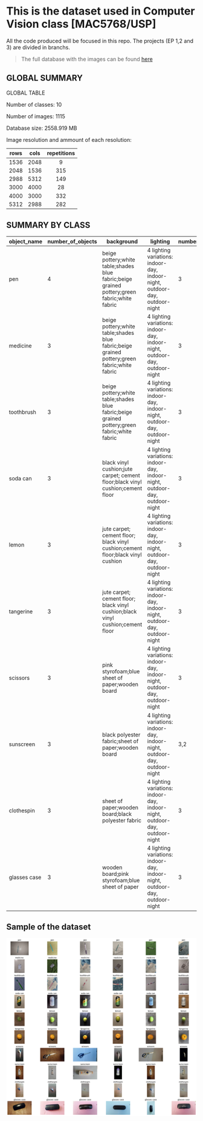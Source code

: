 # This is the dataset used in Computer Vision class [MAC5768/USP]

All the code produced will be focused in this repo. The projects (EP 1,2 and 3) are divided in branchs.

>The full database with the images can be found [here](https://drive.google.com/drive/folders/1GJD9P-zUVVOHRNSenVLbm_XS1joCXYm-?usp=sharing)


## GLOBAL SUMMARY

GLOBAL TABLE

Number of classes: 10

Number of images: 1115

Database size: 2558.919 MB

Image resolution and ammount of each resolution:

|rows | cols  | repetitions|
|:---:|:-----:|:----------:|
|1536 | 2048  |   9        |
|2048 | 1536  | 315        |
|2988 | 5312  | 149        |
|3000 | 4000  |  28        |
|4000 | 3000  | 332        |
|5312 | 2988  | 282        |

## SUMMARY BY CLASS

|object_name|number_of_objects|background|lighting|number_of_repetions|number_of_samples|
|-----------|-----------------|----------|--------|-------------------|-----------------|
|pen|4|beige pottery;white table;shades blue fabric;beige grained pottery;green fabric;white fabric|4 lighting variations: indoor-day, indoor-night, outdoor-day, outdoor-night|3|144|
|medicine|3|beige pottery;white table;shades blue fabric;beige grained pottery;green fabric;white fabric|4 lighting variations: indoor-day, indoor-night, outdoor-day, outdoor-night|3|108|
|toothbrush|3|beige pottery;white table;shades blue fabric;beige grained pottery;green fabric;white fabric|4 lighting variations: indoor-day, indoor-night, outdoor-day, outdoor-night|3|108|
|soda can| 3| black vinyl cushion;jute carpet; cement floor;black vinyl cushion;cement floor| 4 lighting variations: indoor-day, indoor-night, outdoor-day, outdoor-night| 3| 108|
|lemon| 3| jute carpet; cement floor; black vinyl cushion;cement floor;black vinyl cushion| 4 lighting variations: indoor-day, indoor-night, outdoor-day, outdoor-night| 3| 108|
|tangerine| 3| jute carpet; cement floor; black vinyl cushion;black vinyl cushion;cement floor| 4 lighting variations: indoor-day, indoor-night, outdoor-day, outdoor-night| 3| 108|
|scissors| 3| pink styrofoam;blue sheet of paper;wooden board| 4 lighting variations: indoor-day, indoor-night, outdoor-day, outdoor-night| 3| 108|
|sunscreen| 3| black polyester fabric;sheet of paper;wooden board| 4 lighting variations: indoor-day, indoor-night, outdoor-day, outdoor-night| 3,2| 107|
|clothespin| 3| sheet of paper;wooden board;black polyester fabric| 4 lighting variations: indoor-day, indoor-night, outdoor-day, outdoor-night| 3| 108|
|glasses case| 3| wooden board;pink styrofoam;blue sheet of paper| 4 lighting variations: indoor-day, indoor-night, outdoor-day, outdoor-night| 3| 108|

## Sample of the dataset

![](sample_data.png)
